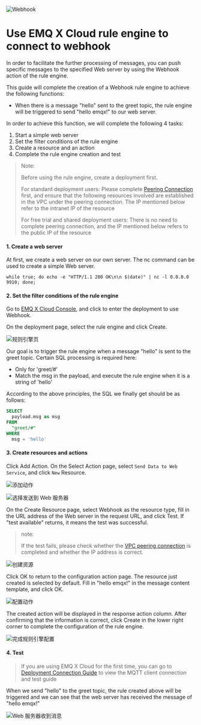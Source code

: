 ![Webhook](_assets/web_hook.jpg)

# Use EMQ X Cloud rule engine to connect to webhook

In order to facilitate the further processing of messages, you can push specific messages to the specified Web server by using the Webhook action of the rule engine.

This guide will complete the creation of a Webhook rule engine to achieve the following functions:

- When there is a message "hello" sent to the greet topic, the rule engine will be triggered to send "hello emqx!" to our web server.

In order to achieve this function, we will complete the following 4 tasks:

1. Start a simple web server
2. Set the filter conditions of the rule engine
3. Create a resource and an action
4. Complete the rule engine creation and test

>Note:
>
>Before using the rule engine, create a deployment first.
>
>For standard deployment users: Please complete [Peering Connection](../../deployments/vpc_peering.md) first, and ensure that the following resources involved are established in the VPC under the peering connection. The IP mentioned below refer to the intranet IP of the resource
>
>For free trial and shared deployment users: There is no need to complete peering connection, and the IP mentioned below refers to the public IP of the resource


#### 1. Create a web server

At first, we create a web server on our own server. The nc command can be used to create a simple Web server.

```shell
while true; do echo -e "HTTP/1.1 200 OK\n\n $(date)" | nc -l 0.0.0.0 9910; done;
```


#### 2. Set the filter conditions of the rule engine

Go to [EMQ X Cloud Console](https://cloud.emqx.io/console/), and click to enter the deployment to use Webhook.

On the deployment page, select the rule engine and click Create.

![规则引擎页](_assets/view_rule_engine.png)

Our goal is to trigger the rule engine when a message "hello" is sent to the greet topic. Certain SQL processing is required here:

* Only for 'greet/#'
* Match the msg in the payload, and execute the rule engine when it is a string of 'hello'

According to the above principles, the SQL we finally get should be as follows:

```sql
SELECT
  payload.msg as msg
FROM
  "greet/#"
WHERE
  msg = 'hello'
```

#### 3. Create resources and actions

Click Add Action. On the Select Action page, select `Send Data to Web Service`, and click `New` Resource.

![添加动作](_assets/add_webhook_action01.png)

![选择发送到 Web 服务器](_assets/add_webhook_action02.png)



On the Create Resource page, select Webhook as the resource type, fill in the URL address of the Web server in the request URL, and click Test. If "test available" returns, it means the test was successful.

> note:
>
>If the test fails, please check whether the [VPC peering connection](../../deployments/vpc_peering.md) is completed and whether the IP address is correct. 

![创建资源](_assets/add_webhook_action04.png)

Click OK to return to the configuration action page. The resource just created is selected by default. Fill in "hello emqx!" in the message content template, and click OK.

![配置动作](_assets/add_webhook_action05.png)

The created action will be displayed in the response action column. After confirming that the information is correct, click Create in the lower right corner to complete the configuration of the rule engine.

![完成规则引擎配置](_assets/add_webhook_action06.png)



#### 4. Test

>If you are using EMQ X Cloud for the first time, you can go to [Deployment Connection Guide](../../connect_to_deployments/README.md) to view the MQTT client connection and test guide

When we send "hello" to the greet topic, the rule created above will be triggered and we can see that the web server has received the message of "hello emqx!"

![Web 服务器收到消息](_assets/add_webhook_action07.png)